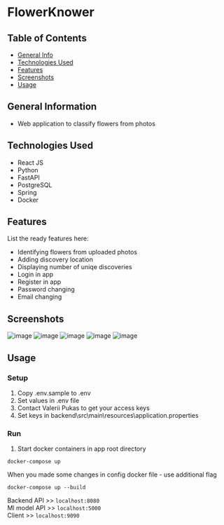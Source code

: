 # FlowerKnower

## Table of Contents
* [General Info](#general-information)
* [Technologies Used](#technologies-used)
* [Features](#features)
* [Screenshots](#screenshots)
* [Usage](#usage)


## General Information
- Web application to classify flowers from photos


## Technologies Used
- React JS
- Python
- FastAPI
- PostgreSQL
- Spring
- Docker


## Features
List the ready features here:
- Identifying flowers from uploaded photos
- Adding discovery location
- Displaying number of uniqe discoveries
- Login in app
- Register in app
- Password changing
- Email changing


## Screenshots
![image](https://github.com/Karmel920/FlowerKnower/assets/91915476/68ad5520-8731-406b-a165-ee8f12c391ed)
![image](https://github.com/Karmel920/FlowerKnower/assets/91915476/4a3db39f-2792-4aba-80c6-2c9095bbca7c)
![image](https://github.com/Karmel920/FlowerKnower/assets/91915476/16f9967a-a517-4f3f-a293-2856b165402e)
![image](https://github.com/Karmel920/FlowerKnower/assets/91915476/666b05c2-1f08-4ea9-ab4a-656aec048811)
![image](https://github.com/Karmel920/FlowerKnower/assets/91915476/b05902f7-dd61-4a29-9b35-ddfcda2ed760)


## Usage
### Setup
1. Copy .env.sample to .env
2. Set values in .env file
3. Contact Valerii Pukas to get your access keys
4. Set keys in backend\src\main\resources\application.properties

### Run
1. Start docker containers in app root directory
  ```
  docker-compose up
  ```
When you made some changes in config docker file - use additional flag
  ```
  docker-compose up --build
  ```
Backend API >> `localhost:8080`<br>
Ml model API >> `localhost:5000`<br>
Client >> `localhost:9090`
